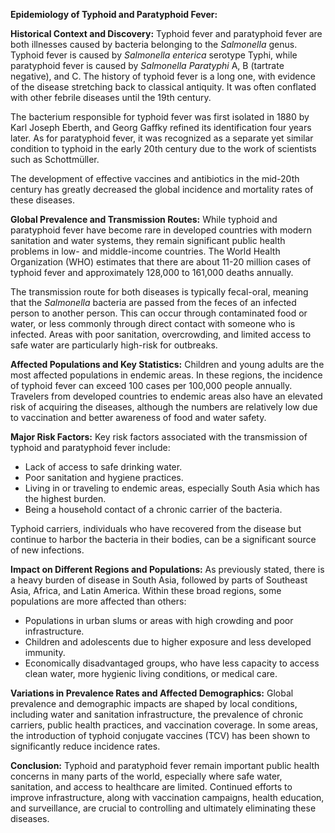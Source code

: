 **Epidemiology of Typhoid and Paratyphoid Fever:**

**Historical Context and Discovery:**
Typhoid fever and paratyphoid fever are both illnesses caused by bacteria belonging to the *Salmonella* genus. Typhoid fever is caused by *Salmonella enterica* serotype Typhi, while paratyphoid fever is caused by *Salmonella Paratyphi* A, B (tartrate negative), and C. The history of typhoid fever is a long one, with evidence of the disease stretching back to classical antiquity. It was often conflated with other febrile diseases until the 19th century.

The bacterium responsible for typhoid fever was first isolated in 1880 by Karl Joseph Eberth, and Georg Gaffky refined its identification four years later. As for paratyphoid fever, it was recognized as a separate yet similar condition to typhoid in the early 20th century due to the work of scientists such as Schottmüller.

The development of effective vaccines and antibiotics in the mid-20th century has greatly decreased the global incidence and mortality rates of these diseases.

**Global Prevalence and Transmission Routes:**
While typhoid and paratyphoid fever have become rare in developed countries with modern sanitation and water systems, they remain significant public health problems in low- and middle-income countries. The World Health Organization (WHO) estimates that there are about 11-20 million cases of typhoid fever and approximately 128,000 to 161,000 deaths annually.

The transmission route for both diseases is typically fecal-oral, meaning that the *Salmonella* bacteria are passed from the feces of an infected person to another person. This can occur through contaminated food or water, or less commonly through direct contact with someone who is infected. Areas with poor sanitation, overcrowding, and limited access to safe water are particularly high-risk for outbreaks.

**Affected Populations and Key Statistics:**
Children and young adults are the most affected populations in endemic areas. In these regions, the incidence of typhoid fever can exceed 100 cases per 100,000 people annually. Travelers from developed countries to endemic areas also have an elevated risk of acquiring the diseases, although the numbers are relatively low due to vaccination and better awareness of food and water safety.

**Major Risk Factors:**
Key risk factors associated with the transmission of typhoid and paratyphoid fever include:

- Lack of access to safe drinking water.
- Poor sanitation and hygiene practices.
- Living in or traveling to endemic areas, especially South Asia which has the highest burden.
- Being a household contact of a chronic carrier of the bacteria.

Typhoid carriers, individuals who have recovered from the disease but continue to harbor the bacteria in their bodies, can be a significant source of new infections.

**Impact on Different Regions and Populations:**
As previously stated, there is a heavy burden of disease in South Asia, followed by parts of Southeast Asia, Africa, and Latin America. Within these broad regions, some populations are more affected than others:

- Populations in urban slums or areas with high crowding and poor infrastructure.
- Children and adolescents due to higher exposure and less developed immunity.
- Economically disadvantaged groups, who have less capacity to access clean water, more hygienic living conditions, or medical care.

**Variations in Prevalence Rates and Affected Demographics:**
Global prevalence and demographic impacts are shaped by local conditions, including water and sanitation infrastructure, the prevalence of chronic carriers, public health practices, and vaccination coverage. In some areas, the introduction of typhoid conjugate vaccines (TCV) has been shown to significantly reduce incidence rates.

**Conclusion:**
Typhoid and paratyphoid fever remain important public health concerns in many parts of the world, especially where safe water, sanitation, and access to healthcare are limited. Continued efforts to improve infrastructure, along with vaccination campaigns, health education, and surveillance, are crucial to controlling and ultimately eliminating these diseases.